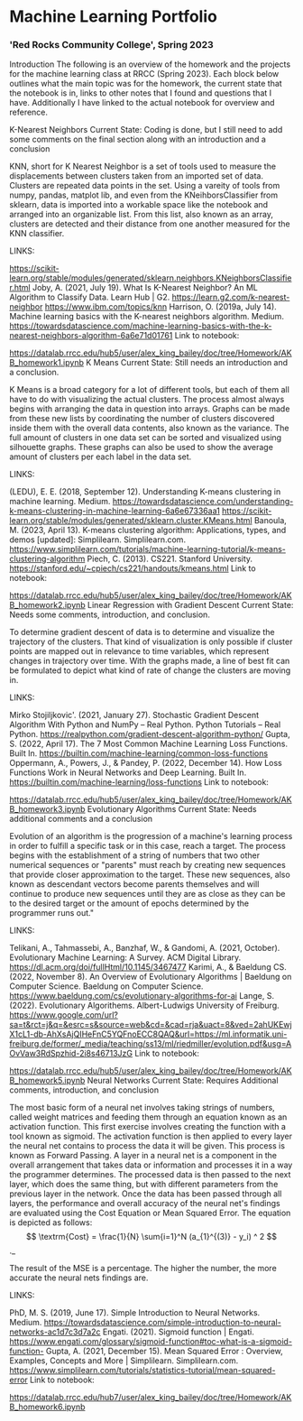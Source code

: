 
# Machine Learning Portfolio
### 'Red Rocks Community College', Spring 2023

Introduction
The following is an overview of the homework and the projects for the machine learning class at RRCC (Spring 2023). Each block below outlines what the main topic was for the homework, the current state that the notebook is in, links to other notes that I found and questions that I have. Additionally I have linked to the actual notebook for overview and reference.

K-Nearest Neighbors
Current State: Coding is done, but I still need to add some comments on the final section along with an introduction and a conclusion

KNN, short for K Nearest Neighbor is a set of tools used to measure the displacements between clusters taken from an imported set of data. Clusters are repeated data points in the set. Using a vareity of tools from numpy, pandas, matplot lib, and even from the KNeihborsClassifier from sklearn, data is imported into a workable space like the notebook and arranged into an organizable list. From this list, also known as an array, clusters are detected and their distance from one another measured for the KNN classifier.

LINKS:

https://scikit-learn.org/stable/modules/generated/sklearn.neighbors.KNeighborsClassifier.html
Joby, A. (2021, July 19). What Is K-Nearest Neighbor? An ML Algorithm to Classify Data. Learn Hub | G2. https://learn.g2.com/k-nearest-neighbor
https://www.ibm.com/topics/knn
Harrison, O. (2019a, July 14). Machine learning basics with the K-nearest neighbors algorithm. Medium. https://towardsdatascience.com/machine-learning-basics-with-the-k-nearest-neighbors-algorithm-6a6e71d01761
Link to notebook:

https://datalab.rrcc.edu/hub5/user/alex_king_bailey/doc/tree/Homework/AKB_homework1.ipynb
K Means
Current State: Still needs an introduction and a conclusion.

K Means is a broad category for a lot of different tools, but each of them all have to do with visualizing the actual clusters. The process almost always begins with arranging the data in question into arrays. Graphs can be made from these new lists by coordinating the number of clusters discovered inside them with the overall data contents, also known as the variance. The full amount of clusters in one data set can be sorted and visualized using silhouette graphs. These graphs can also be used to show the average amount of clusters per each label in the data set.

LINKS:

(LEDU), E. E. (2018, September 12). Understanding K-means clustering in machine learning. Medium. https://towardsdatascience.com/understanding-k-means-clustering-in-machine-learning-6a6e67336aa1
https://scikit-learn.org/stable/modules/generated/sklearn.cluster.KMeans.html
Banoula, M. (2023, April 13). K-means clustering algorithm: Applications, types, and demos [updated]: Simplilearn. Simplilearn.com. https://www.simplilearn.com/tutorials/machine-learning-tutorial/k-means-clustering-algorithm
Piech, C. (2013). CS221. Stanford University. https://stanford.edu/~cpiech/cs221/handouts/kmeans.html
Link to notebook:

https://datalab.rrcc.edu/hub5/user/alex_king_bailey/doc/tree/Homework/AKB_homework2.ipynb
Linear Regression with Gradient Descent
Current State: Needs some comments, introduction, and conclusion.

To determine gradient descent of data is to determine and visualize the trajectory of the clusters. That kind of visualization is only possible if cluster points are mapped out in relevance to time variables, which represent changes in trajectory over time. With the graphs made, a line of best fit can be formulated to depict what kind of rate of change the clusters are moving in.

LINKS:

Mirko Stojiljkovic'. (2021, January 27). Stochastic Gradient Descent Algorithm With Python and NumPy – Real Python. Python Tutorials – Real Python. https://realpython.com/gradient-descent-algorithm-python/
Gupta, S. (2022, April 17). The 7 Most Common Machine Learning Loss Functions. Built In. https://builtin.com/machine-learning/common-loss-functions
Oppermann, A., Powers, J., & Pandey, P. (2022, December 14). How Loss Functions Work in Neural Networks and Deep Learning. Built In. https://builtin.com/machine-learning/loss-functions
Link to notebook:

https://datalab.rrcc.edu/hub5/user/alex_king_bailey/doc/tree/Homework/AKB_homework3.ipynb
Evolutionary Algorithms
Current State: Needs additional comments and a conclusion

Evolution of an algorithm is the progression of a machine's learning process in order to fulfill a specific task or in this case, reach a target. The process begins with the establishment of a string of numbers that two other numerical sequences or "parents" must reach by creating new sequences that provide closer approximation to the target. These new sequences, also known as descendant vectors become parents themselves and will continue to produce new sequences until they are as close as they can be to the desired target or the amount of epochs determined by the programmer runs out."

LINKS:

Telikani, A., Tahmassebi, A., Banzhaf, W., & Gandomi, A. (2021, October). Evolutionary Machine Learning: A Survey. ACM Digital Library. https://dl.acm.org/doi/fullHtml/10.1145/3467477
Karimi, A., & Baeldung CS. (2022, November 8). An Overview of Evolutionary Algorithms | Baeldung on Computer Science. Baeldung on Computer Science. https://www.baeldung.com/cs/evolutionary-algorithms-for-ai
Lange, S. (2022). Evolutionary Algorithems. Albert-Ludwigs University of Freiburg. https://www.google.com/url?sa=t&rct=j&q=&esrc=s&source=web&cd=&cad=rja&uact=8&ved=2ahUKEwjX1cL1-db-AhXsAjQIHeFnC5YQFnoECC8QAQ&url=https://ml.informatik.uni-freiburg.de/former/_media/teaching/ss13/ml/riedmiller/evolution.pdf&usg=AOvVaw3RdSpzhid-2i8s46713JzG
Link to notebook:

https://datalab.rrcc.edu/hub5/user/alex_king_bailey/doc/tree/Homework/AKB_homework5.ipynb
Neural Networks
Current State: Requires Additional comments, introduction, and conclusion

The most basic form of a neural net involves taking strings of numbers, called weight matrices and feeding them through an equation known as an activation function. This first exercise involves creating the function with a tool known as sigmoid. The activation function is then applied to every layer the neural net contains to process the data it will be given. This process is known as Forward Passing. A layer in a neural net is a component in the overall arrangement that takes data or information and processes it in a way the programmer determines. The processed data is then passed to the next layer, which does the same thing, but with different parameters from the previous layer in the network. Once the data has been passed through all layers, the performance and overall accuracy of the neural net's findings are evaluated using the Cost Equation or Mean Squared Error. The equation is depicted as follows: $$ \textrm{Cost} = \frac{1}{N} \sum{i=1}^N (a_{1}^{(3)} - y_i) ^ 2 $$._

The result of the MSE is a percentage. The higher the number, the more accurate the neural nets findings are.

LINKS:

PhD, M. S. (2019, June 17). Simple Introduction to Neural Networks. Medium. https://towardsdatascience.com/simple-introduction-to-neural-networks-ac1d7c3d7a2c
Engati. (2021). Sigmoid function | Engati. https://www.engati.com/glossary/sigmoid-function#toc-what-is-a-sigmoid-function-
Gupta, A. (2021, December 15). Mean Squared Error : Overview, Examples, Concepts and More | Simplilearn. Simplilearn.com. https://www.simplilearn.com/tutorials/statistics-tutorial/mean-squared-error
Link to notebook:

https://datalab.rrcc.edu/hub7/user/alex_king_bailey/doc/tree/Homework/AKB_homework6.ipynb
 
